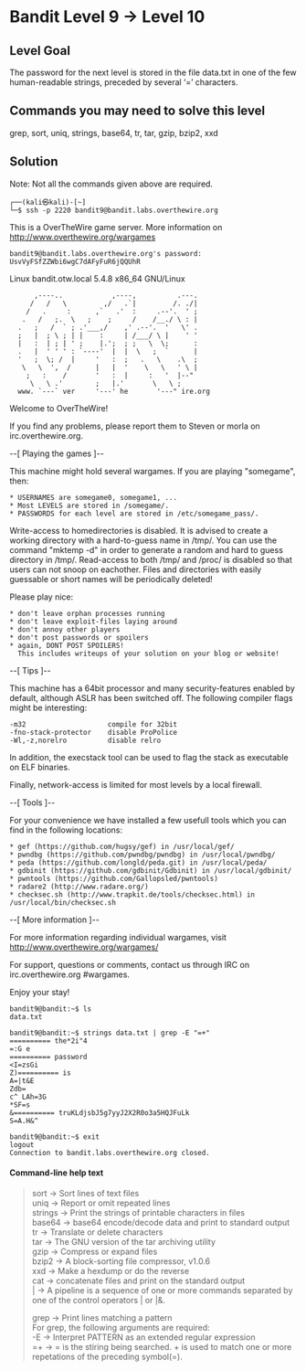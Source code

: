 # Bandit Level 9 → Level 10

## Level Goal
The password for the next level is stored in the file data.txt in one of the few human-readable strings, preceded by several ‘=’ characters.

## Commands you may need to solve this level
grep, sort, uniq, strings, base64, tr, tar, gzip, bzip2, xxd

## Solution
Note:
Not all the commands given above are required.
```                                                                                                                                                                       
┌──(kali㉿kali)-[~]
└─$ ssh -p 2220 bandit9@bandit.labs.overthewire.org 
```

This is a OverTheWire game server. More information on http://www.overthewire.org/wargames

```
bandit9@bandit.labs.overthewire.org's password: UsvVyFSfZZWbi6wgC7dAFyFuR6jQQUhR
```

Linux bandit.otw.local 5.4.8 x86_64 GNU/Linux
```
      ,----..            ,----,          .---.
     /   /   \         ,/   .`|         /. ./|
    /   .     :      ,`   .'  :     .--'.  ' ;
   .   /   ;.  \   ;    ;     /    /__./ \ : |
  .   ;   /  ` ; .'___,/    ,' .--'.  '   \' .
  ;   |  ; \ ; | |    :     | /___/ \ |    ' '
  |   :  | ; | ' ;    |.';  ; ;   \  \;      :
  .   |  ' ' ' : `----'  |  |  \   ;  `      |
  '   ;  \; /  |     '   :  ;   .   \    .\  ;
   \   \  ',  /      |   |  '    \   \   ' \ |
    ;   :    /       '   :  |     :   '  |--"
     \   \ .'        ;   |.'       \   \ ;
  www. `---` ver     '---' he       '---" ire.org
```

Welcome to OverTheWire!

If you find any problems, please report them to Steven or morla on
irc.overthewire.org.

--[ Playing the games ]--

  This machine might hold several wargames.
  If you are playing "somegame", then:

    * USERNAMES are somegame0, somegame1, ...
    * Most LEVELS are stored in /somegame/.
    * PASSWORDS for each level are stored in /etc/somegame_pass/.

  Write-access to homedirectories is disabled. It is advised to create a
  working directory with a hard-to-guess name in /tmp/.  You can use the
  command "mktemp -d" in order to generate a random and hard to guess
  directory in /tmp/.  Read-access to both /tmp/ and /proc/ is disabled
  so that users can not snoop on eachother. Files and directories with
  easily guessable or short names will be periodically deleted!

  Please play nice:

    * don't leave orphan processes running
    * don't leave exploit-files laying around
    * don't annoy other players
    * don't post passwords or spoilers
    * again, DONT POST SPOILERS!
      This includes writeups of your solution on your blog or website!

--[ Tips ]--

  This machine has a 64bit processor and many security-features enabled
  by default, although ASLR has been switched off.  The following
  compiler flags might be interesting:

    -m32                    compile for 32bit
    -fno-stack-protector    disable ProPolice
    -Wl,-z,norelro          disable relro

  In addition, the execstack tool can be used to flag the stack as
  executable on ELF binaries.

  Finally, network-access is limited for most levels by a local
  firewall.

--[ Tools ]--

 For your convenience we have installed a few usefull tools which you can find
 in the following locations:

    * gef (https://github.com/hugsy/gef) in /usr/local/gef/
    * pwndbg (https://github.com/pwndbg/pwndbg) in /usr/local/pwndbg/
    * peda (https://github.com/longld/peda.git) in /usr/local/peda/
    * gdbinit (https://github.com/gdbinit/Gdbinit) in /usr/local/gdbinit/
    * pwntools (https://github.com/Gallopsled/pwntools)
    * radare2 (http://www.radare.org/)
    * checksec.sh (http://www.trapkit.de/tools/checksec.html) in /usr/local/bin/checksec.sh

--[ More information ]--

  For more information regarding individual wargames, visit
  http://www.overthewire.org/wargames/

  For support, questions or comments, contact us through IRC on
  irc.overthewire.org #wargames.

  Enjoy your stay!
```
bandit9@bandit:~$ ls
data.txt

bandit9@bandit:~$ strings data.txt | grep -E "=+"
========== the*2i"4
=:G e
========== password
<I=zsGi
Z)========== is
A=|t&E
Zdb=
c^ LAh=3G
*SF=s
&========== truKLdjsbJ5g7yyJ2X2R0o3a5HQJFuLk
S=A.H&^

bandit9@bandit:~$ exit
logout
Connection to bandit.labs.overthewire.org closed.

```

#### Command-line help text

> sort    -> Sort lines of text files <br/>
> uniq    -> Report or omit repeated lines <br/>
> strings -> Print the strings of printable characters in files <br/>
> base64  -> base64 encode/decode data and print to standard output <br/>
> tr      -> Translate or delete characters <br/>
> tar     -> The GNU version of the tar archiving utility <br/>
> gzip    -> Compress or expand files <br/>
> bzip2   -> A block-sorting file compressor, v1.0.6 <br/>
> xxd     -> Make a hexdump or do the reverse <br/>
> cat     -> concatenate files and print on the standard output <br/>
> |       -> A  pipeline is a sequence of one or more commands separated by one of the control operators | or |&. <br/>
> 
> grep    -> Print lines matching a pattern <br/>
> For grep, the following arguments are required: <br/>
> -E      -> Interpret PATTERN as an extended regular expression <br/>
>  =+     -> = is the stiring being searched. + is used to match one or more repetations of the preceding symbol(=).
